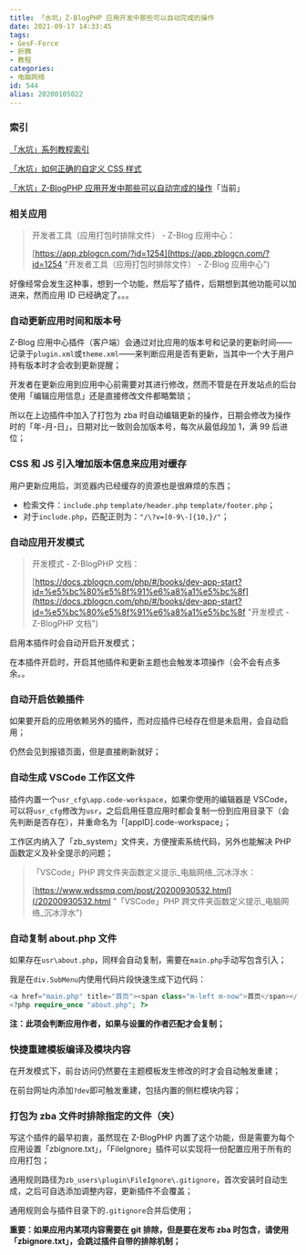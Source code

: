 ```yaml
---
title: 「水坑」Z-BlogPHP 应用开发中那些可以自动完成的操作
date: 2021-09-17 14:33:45
tags:
- GesF-Force
- 折腾
- 教程
categories:
- 电脑网络
id: 544
alias: 20200105022
---
```


### 索引

[「水坑」系列教程索引](/post/20200617652.html "「水坑」系列教程索引")

[「水坑」如何正确的自定义 CSS 样式](/post/20190705015.html "「水坑」如何正确的自定义 CSS 样式")

[「水坑」Z-BlogPHP 应用开发中那些可以自动完成的操作](/post/20200105022.html "「水坑」Z-BlogPHP 应用开发中那些可以自动完成的操作")「当前」

<!--more-->

### 相关应用

> 开发者工具（应用打包时排除文件） - Z-Blog 应用中心：
>
> [https://app.zblogcn.com/?id=1254](https://app.zblogcn.com/?id=1254 "开发者工具（应用打包时排除文件） - Z-Blog 应用中心")

好像经常会发生这种事，想到一个功能，然后写了插件，后期想到其他功能可以加进来，然而应用 ID 已经确定了。。。


### 自动更新应用时间和版本号

Z-Blog 应用中心插件（客户端）会通过对比应用的版本号和记录的更新时间——记录于`plugin.xml`或`theme.xml`——来判断应用是否有更新，当其中一个大于用户持有版本时才会收到更新提醒；

开发者在更新应用到应用中心前需要对其进行修改，然而不管是在开发站点的后台使用「编辑应用信息」还是直接修改文件都略繁琐；

所以在上边插件中加入了打包为 zba 时自动编辑更新的操作，日期会修改为操作时的「年-月-日」，日期对比一致则会加版本号，每次从最低段加 1，满 99 后进位；

### CSS 和 JS 引入增加版本信息来应用对缓存

用户更新应用后，浏览器内已经缓存的资源也是很麻烦的东西；

- 检索文件：`include.php` `template/header.php` `template/footer.php`；
- 对于`include.php`，匹配正则为：`"/\?v=[0-9\-]{10,}/"`；


### 自动应用开发模式

> 开发模式 - Z-BlogPHP 文档：
>
> [https://docs.zblogcn.com/php/#/books/dev-app-start?id=%e5%bc%80%e5%8f%91%e6%a8%a1%e5%bc%8f](https://docs.zblogcn.com/php/#/books/dev-app-start?id=%e5%bc%80%e5%8f%91%e6%a8%a1%e5%bc%8f "开发模式 - Z-BlogPHP 文档")

启用本插件时会自动开启开发模式；

在本插件开启时，开启其他插件和更新主题也会触发本项操作（会不会有点多余。。

### 自动开启依赖插件

如果要开启的应用依赖另外的插件，而对应插件已经存在但是未启用，会自动启用；

仍然会见到报错页面，但是直接刷新就好；

### 自动生成 VSCode 工作区文件

插件内置一个`usr_cfg\app.code-workspace`，如果你使用的编辑器是 VSCode，可以将`usr_cfg`修改为`usr`，之后启用任意应用时都会复制一份到应用目录下（会先判断是否存在），并重命名为「\[appID\].code-workspace」；

工作区内纳入了「zb_system」文件夹，方便搜索系统代码，另外也能解决 PHP 函数定义及补全提示的问题；

> 「VSCode」PHP 跨文件夹函数定义提示\_电脑网络\_沉冰浮水：
>
> [https://www.wdssmq.com/post/20200930532.html](/20200930532.html "「VSCode」PHP 跨文件夹函数定义提示\_电脑网络\_沉冰浮水")

### 自动复制 about.php 文件

如果存在`usr\about.php`，同样会自动复制，需要在`main.php`手动写包含引入；

我是在`div.SubMenu`内使用代码片段快速生成下边代码：

```php
<a href="main.php" title="首页"><span class="m-left m-now">首页</span></a>
<?php require_once "about.php"; ?>
```

**注：此项会判断应用作者，如果与设置的作者匹配才会复制；**


### 快捷重建模板编译及模块内容

在开发模式下，前台访问仍然要在主题模板发生修改的时才会自动触发重建；

在前台网址内添加`?dev`即可触发重建，包括内置的侧栏模块内容；

### 打包为 zba 文件时排除指定的文件（夹）

写这个插件的最早初衷，虽然现在 Z-BlogPHP 内置了这个功能，但是需要为每个应用设置「zbignore.txt」，「FileIgnore」插件可以实现将一份配置应用于所有的应用打包；

通用规则路径为`zb_users\plugin\FileIgnore\.gitignore`，首次安装时自动生成，之后可自选添加调整内容，更新插件不会覆盖；

通用规则会与插件目录下的`.gitignore`合并后使用；

**重要：如果应用内某项内容需要在 git 排除，但是要在发布 zba 时包含，请使用「zbignore.txt」，会跳过插件自带的排除机制；**
